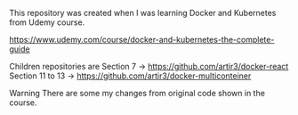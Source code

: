 This repository was created when I was learning Docker and Kubernetes from Udemy course.

https://www.udemy.com/course/docker-and-kubernetes-the-complete-guide 

Children repositories are 
Section 7 -> https://github.com/artir3/docker-react
Section 11 to 13 -> https://github.com/artir3/docker-multiconteiner

Warning 
There are some my changes from original code shown in the course.
